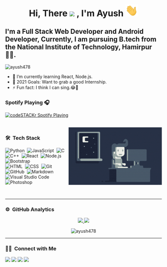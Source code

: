<h1 align="Center">  Hi, There <img src="https://media.giphy.com/media/WUlplcMpOCEmTGBtBW/giphy.gif" width="40px"> , I'm Ayush <img src="https://raw.githubusercontent.com/ABSphreak/ABSphreak/master/gifs/Hi.gif" width="40px" /> </h1>

## I'm a Full Stack Web Developer and Android Developer, Currently, I am pursuing B.tech from the National Institute of Technology, Hamirpur 👨‍🎓.


<p align="left"> <img src="https://komarev.com/ghpvc/?username=ayush478&label=Profile%20views&color=0e75b6&style=flat" alt="ayush478" /> </p>


- 🌱 I’m currently learning React, Node.js.
- 🥅 2021 Goals: Want to grab a good Internship.
- ⚡ Fun fact:  I think I can sing.😂🤣

### Spotify Playing 🎧

[<img src="https://now-playing-codestackr.vercel.app/api/spotify-playing" alt="codeSTACKr Spotify Playing" width="350" />](https://open.spotify.com/user/swyqyimdc12jajde4vpwd2x1b)



<br />

<img alt="Night Coding" src="https://raw.githubusercontent.com/AVS1508/AVS1508/master/assets/Night-Coding.gif" align="right"/>

### 🛠 &nbsp;Tech Stack

![Python](https://img.shields.io/badge/-Python-05122A?style=flat&logo=python)&nbsp;
![JavaScript](https://img.shields.io/badge/-JavaScript-05122A?style=flat&logo=javascript)&nbsp;
![C](https://img.shields.io/badge/-C-05122A?style=flat&logo=C&logoColor=A8B9CC)&nbsp;
![C++](https://img.shields.io/badge/-C++-05122A?style=flat&logo=C%2B%2B&logoColor=00599C)&nbsp;
![React](https://img.shields.io/badge/-React-05122A?style=flat&logo=react)&nbsp;
![Node.js](https://img.shields.io/badge/-Node.js-05122A?style=flat&logo=node.js)&nbsp;
![Bootstrap](https://img.shields.io/badge/-Bootstrap-05122A?style=flat&logo=bootstrap&logoColor=563D7C)\
![HTML](https://img.shields.io/badge/-HTML-05122A?style=flat&logo=HTML5)&nbsp;
![CSS](https://img.shields.io/badge/-CSS-05122A?style=flat&logo=CSS3&logoColor=1572B6)&nbsp;
![Git](https://img.shields.io/badge/-Git-05122A?style=flat&logo=git)&nbsp;
![GitHub](https://img.shields.io/badge/-GitHub-05122A?style=flat&logo=github)&nbsp;
![Markdown](https://img.shields.io/badge/-Markdown-05122A?style=flat&logo=markdown)\
![Visual Studio Code](https://img.shields.io/badge/-Visual%20Studio%20Code-05122A?style=flat&logo=visual-studio-code&logoColor=007ACC)&nbsp;
![Photoshop](https://img.shields.io/badge/-Photoshop-05122A?style=flat&logo=adobe-photoshop)&nbsp;

<br />

---
### ⚙️ &nbsp;GitHub Analytics

<p align="center">
<a href="https://github.com/ayush478">
  <img height="160em" src="https://github-readme-stats-eight-theta.vercel.app/api?username=ayush478&show_icons=true&theme=material-palenight&include_all_commits=true&count_private=true"/>
  <img height="160em" src="https://github-readme-stats-eight-theta.vercel.app/api/top-langs/?username=ayush478&count_private=true&layout=compact&langs_count=8&theme=material-palenight"/>
</a>
 
</p>
 <p align="center"><img align="center" src="https://github-readme-streak-stats.herokuapp.com/?user=ayush478&" alt="ayush478" /></p>



---
### 🤝🏻 &nbsp;Connect with Me

<p align="center">

<a href="https://www.linkedin.com/in/ayush-sunariya-3612301b4"><img src="https://img.shields.io/badge/-Ayush%20Sunariya-0077B5?style=flat&logo=Linkedin&logoColor=white"/></a>
<a href="mailto:ayushprajapati814@gmail.com"><img src="https://img.shields.io/badge/-ayushprajapati814@gmail.com-D14836?style=flat&logo=Gmail&logoColor=white"/></a>
<a href="https://www.instagram.com/_mr.ayush47/"><img src="https://img.shields.io/badge/-_mr.ayush47-E4405F?style=flat&logo=Instagram&logoColor=white"/></a>
<a href="https://www.facebook.com/ayush.sunariya.9/"><img src="https://img.shields.io/badge/-Ayush Sunariya-1877F2?style=flat&logo=Facebook&logoColor=white"/></a>
</p>


